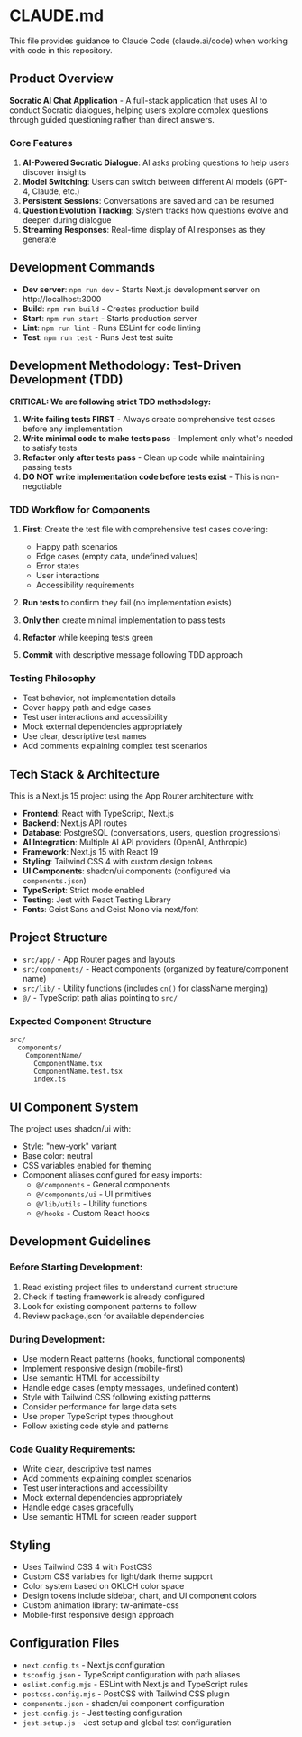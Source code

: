 # CLAUDE.md

This file provides guidance to Claude Code (claude.ai/code) when working with code in this repository.

## Product Overview

**Socratic AI Chat Application** - A full-stack application that uses AI to conduct Socratic dialogues, helping users explore complex questions through guided questioning rather than direct answers.

### Core Features
1. **AI-Powered Socratic Dialogue**: AI asks probing questions to help users discover insights
2. **Model Switching**: Users can switch between different AI models (GPT-4, Claude, etc.)
3. **Persistent Sessions**: Conversations are saved and can be resumed
4. **Question Evolution Tracking**: System tracks how questions evolve and deepen during dialogue
5. **Streaming Responses**: Real-time display of AI responses as they generate

## Development Commands

- **Dev server**: `npm run dev` - Starts Next.js development server on http://localhost:3000
- **Build**: `npm run build` - Creates production build
- **Start**: `npm run start` - Starts production server
- **Lint**: `npm run lint` - Runs ESLint for code linting
- **Test**: `npm run test` - Runs Jest test suite

## Development Methodology: Test-Driven Development (TDD)

**CRITICAL: We are following strict TDD methodology:**

1. **Write failing tests FIRST** - Always create comprehensive test cases before any implementation
2. **Write minimal code to make tests pass** - Implement only what's needed to satisfy tests
3. **Refactor only after tests pass** - Clean up code while maintaining passing tests
4. **DO NOT write implementation code before tests exist** - This is non-negotiable

### TDD Workflow for Components

1. **First**: Create the test file with comprehensive test cases covering:
   - Happy path scenarios
   - Edge cases (empty data, undefined values)
   - Error states
   - User interactions
   - Accessibility requirements

2. **Run tests** to confirm they fail (no implementation exists)
3. **Only then** create minimal implementation to pass tests
4. **Refactor** while keeping tests green
5. **Commit** with descriptive message following TDD approach

### Testing Philosophy
- Test behavior, not implementation details
- Cover happy path and edge cases
- Test user interactions and accessibility
- Mock external dependencies appropriately
- Use clear, descriptive test names
- Add comments explaining complex test scenarios

## Tech Stack & Architecture

This is a Next.js 15 project using the App Router architecture with:

- **Frontend**: React with TypeScript, Next.js
- **Backend**: Next.js API routes
- **Database**: PostgreSQL (conversations, users, question progressions)
- **AI Integration**: Multiple AI API providers (OpenAI, Anthropic)
- **Framework**: Next.js 15 with React 19
- **Styling**: Tailwind CSS 4 with custom design tokens
- **UI Components**: shadcn/ui components (configured via `components.json`)
- **TypeScript**: Strict mode enabled
- **Testing**: Jest with React Testing Library
- **Fonts**: Geist Sans and Geist Mono via next/font

## Project Structure

- `src/app/` - App Router pages and layouts
- `src/components/` - React components (organized by feature/component name)
- `src/lib/` - Utility functions (includes `cn()` for className merging)
- `@/` - TypeScript path alias pointing to `src/`

### Expected Component Structure
```
src/
  components/
    ComponentName/
      ComponentName.tsx
      ComponentName.test.tsx
      index.ts
```

## UI Component System

The project uses shadcn/ui with:
- Style: "new-york" variant
- Base color: neutral
- CSS variables enabled for theming
- Component aliases configured for easy imports:
  - `@/components` - General components
  - `@/components/ui` - UI primitives
  - `@/lib/utils` - Utility functions
  - `@/hooks` - Custom React hooks

## Development Guidelines

### Before Starting Development:
1. Read existing project files to understand current structure
2. Check if testing framework is already configured
3. Look for existing component patterns to follow
4. Review package.json for available dependencies

### During Development:
- Use modern React patterns (hooks, functional components)
- Implement responsive design (mobile-first)
- Use semantic HTML for accessibility
- Handle edge cases (empty messages, undefined content)
- Style with Tailwind CSS following existing patterns
- Consider performance for large data sets
- Use proper TypeScript types throughout
- Follow existing code style and patterns

### Code Quality Requirements:
- Write clear, descriptive test names
- Add comments explaining complex scenarios
- Test user interactions and accessibility
- Mock external dependencies appropriately
- Handle edge cases gracefully
- Use semantic HTML for screen reader support

## Styling

- Uses Tailwind CSS 4 with PostCSS
- Custom CSS variables for light/dark theme support
- Color system based on OKLCH color space
- Design tokens include sidebar, chart, and UI component colors
- Custom animation library: tw-animate-css
- Mobile-first responsive design approach

## Configuration Files

- `next.config.ts` - Next.js configuration
- `tsconfig.json` - TypeScript configuration with path aliases
- `eslint.config.mjs` - ESLint with Next.js and TypeScript rules
- `postcss.config.mjs` - PostCSS with Tailwind CSS plugin
- `components.json` - shadcn/ui component configuration
- `jest.config.js` - Jest testing configuration
- `jest.setup.js` - Jest setup and global test configuration